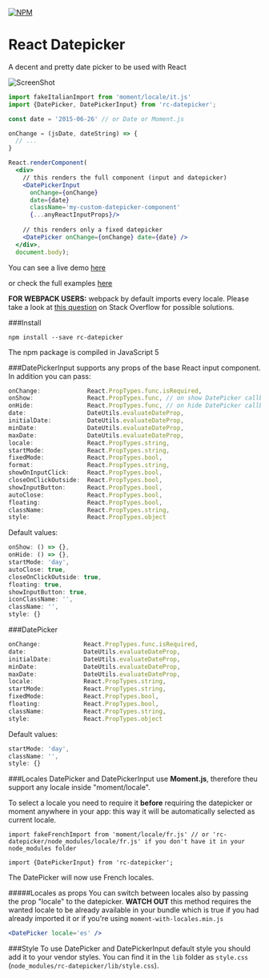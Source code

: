 [![NPM](https://nodei.co/npm/rc-datepicker.png?downloads=true&downloadRank=true&stars=true)](https://nodei.co/npm/rc-datepicker/)

# React Datepicker
A decent and pretty date picker to be used with React

![ScreenShot](http://s2.postimg.org/p0ih1vfx5/Screen_Shot_2015_07_02_at_13_05_55.png)

```jsx
import fakeItalianImport from 'moment/locale/it.js'
import {DatePicker, DatePickerInput} from 'rc-datepicker';

const date = '2015-06-26' // or Date or Moment.js

onChange = (jsDate, dateString) => {
  // ...
}

React.renderComponent(
  <div>
    // this renders the full component (input and datepicker)
    <DatePickerInput
      onChange={onChange}
      date={date}
      className='my-custom-datepicker-component'
      {...anyReactInputProps}/>
    
    // this renders only a fixed datepicker
    <DatePicker onChange={onChange} date={date} />
  </div>,
  document.body);
```

You can see a live demo [here](https://cdn.rawgit.com/buildo/react-semantic-datepicker/master/examples/index.html)

or check the full examples [here](https://github.com/buildo/react-semantic-datepicker/tree/master/examples)

**FOR WEBPACK USERS:** webpack by default imports every locale. Please take a look at [this question](http://stackoverflow.com/questions/25384360/how-to-prevent-moment-js-from-loading-locales-with-webpack) on Stack Overflow for possible solutions.

###Install
```
npm install --save rc-datepicker
```
The npm package is compiled in JavaScript 5

###DatePickerInput
supports any props of the base React input component. In addition you can pass:
```jsx
onChange:             React.PropTypes.func.isRequired,
onShow:               React.PropTypes.func, // on show DatePicker callback
onHide:               React.PropTypes.func, // on hide DatePicker callback
date:                 DateUtils.evaluateDateProp,
initialDate:          DateUtils.evaluateDateProp,
minDate:              DateUtils.evaluateDateProp,
maxDate:              DateUtils.evaluateDateProp,
locale:               React.PropTypes.string,
startMode:            React.PropTypes.string,
fixedMode:            React.PropTypes.bool,
format:               React.PropTypes.string,
showOnInputClick:     React.PropTypes.bool,
closeOnClickOutside:  React.PropTypes.bool,
showInputButton:      React.PropTypes.bool,
autoClose:            React.PropTypes.bool,
floating:             React.PropTypes.bool,
className:            React.PropTypes.string,
style:                React.PropTypes.object
```
Default values:
```jsx
onShow: () => {},
onHide: () => {},
startMode: 'day',
autoClose: true,
closeOnClickOutside: true,
floating: true,
showInputButton: true,
iconClassName: '',
className: '',
style: {}
```

###DatePicker
```jsx
onChange:            React.PropTypes.func.isRequired,
date:                DateUtils.evaluateDateProp,
initialDate:         DateUtils.evaluateDateProp,
minDate:             DateUtils.evaluateDateProp,
maxDate:             DateUtils.evaluateDateProp,
locale:              React.PropTypes.string,
startMode:           React.PropTypes.string,
fixedMode:           React.PropTypes.bool,
floating:            React.PropTypes.bool,
className:           React.PropTypes.string,
style:               React.PropTypes.object
```
Default values:
```jsx
startMode: 'day',
className: '',
style: {}
```

###Locales
DatePicker and DatePickerInput use **Moment.js**, therefore theu support any locale inside "moment/locale".

To select a locale you need to require it **before** requiring the datepicker or moment anywhere in your app: this way it will be automatically selected as current locale.
```
import fakeFrenchImport from 'moment/locale/fr.js' // or 'rc-datepicker/node_modules/locale/fr.js' if you don't have it in your node_modules folder

import {DatePickerInput} from 'rc-datepicker';
```
The DatePicker will now use French locales.

#####Locales as props
You can switch between locales also by passing the prop "locale" to the datepicker. **WATCH OUT** this method requires the wanted locale to be already available in your bundle which is true if you had already imported it or if you're using ```moment-with-locales.min.js```

```jsx
<DatePicker locale='es' />
```

###Style
To use DatePicker and DatePickerInput default style you should add it to your vendor styles.
You can find it in the ```lib``` folder as ```style.css``` (```node_modules/rc-datepicker/lib/style.css```).




